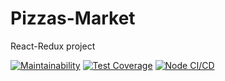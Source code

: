 # Pizzas-Market
React-Redux project

[![Maintainability](https://api.codeclimate.com/v1/badges/9d7491bb666abe9a46ba/maintainability)](https://codeclimate.com/github/WilDwMe/pizzas-market/maintainability)
[![Test Coverage](https://api.codeclimate.com/v1/badges/9d7491bb666abe9a46ba/test_coverage)](https://codeclimate.com/github/WilDwMe/pizzas-market/test_coverage)
[![Node CI/CD](https://github.com/WilDwMe/pizzas-market/actions/workflows/nodeCI.js.yml/badge.svg?branch=main)](https://github.com/WilDwMe/pizzas-market/actions/workflows/nodeCI.js.yml)

